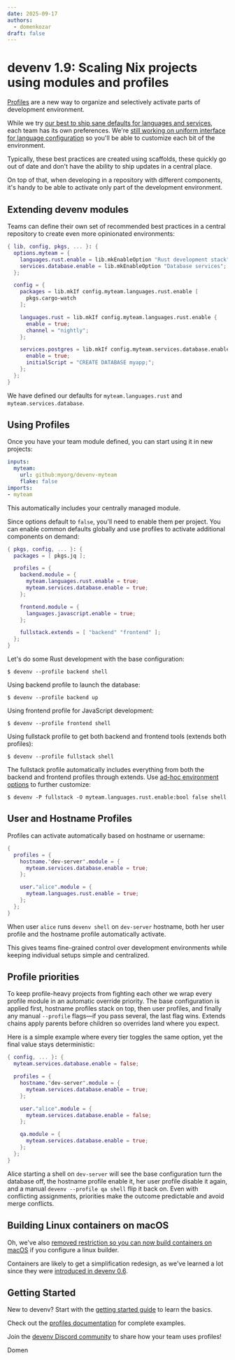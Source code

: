 ```yaml
---
date: 2025-09-17
authors:
  - domenkozar
draft: false
---
```


# devenv 1.9: Scaling Nix projects using modules and profiles

[Profiles](/profiles/) are a new way to organize and selectively activate parts of development environment.

While we try [our best to ship sane defaults for languages and services](https://en.wikipedia.org/wiki/Convention_over_configuration), each team has its own preferences. We're [still working on uniform interface for language configuration](https://github.com/cachix/devenv/pull/1974) so you'll be able to customize each bit of the environment.

Typically, these best practices are created using scaffolds, these quickly go out of date and don't have
the ability to ship updates in a central place.

On top of that, when developing in a repository with different components, it's handy to be able to activate only part of
the development environment.

## Extending devenv modules

Teams can define their own set of recommended best practices in a central repository to create even more opinionated environments:

```nix title="devenv.nix"
{ lib, config, pkgs, ... }: {
  options.myteam = {
    languages.rust.enable = lib.mkEnableOption "Rust development stack";
    services.database.enable = lib.mkEnableOption "Database services";
  };

  config = {
    packages = lib.mkIf config.myteam.languages.rust.enable [
      pkgs.cargo-watch
    ];

    languages.rust = lib.mkIf config.myteam.languages.rust.enable {
      enable = true;
      channel = "nightly";
    };

    services.postgres = lib.mkIf config.myteam.services.database.enable {
      enable = true;
      initialScript = "CREATE DATABASE myapp;";
    };
  };
}
```

We have defined our defaults for `myteam.languages.rust` and `myteam.services.database`.

## Using Profiles

Once you have your team module defined, you can start using it in new projects:

```yaml title="devenv.yaml"
inputs:
  myteam:
    url: github:myorg/devenv-myteam
    flake: false
imports:
- myteam
```

This automatically includes your centrally managed module.

Since options default to `false`, you'll need to enable them per project. You can enable common defaults globally and use profiles to activate additional components on demand:

```nix title="devenv.nix"
{ pkgs, config, ... }: {
  packages = [ pkgs.jq ];

  profiles = {
    backend.module = {
      myteam.languages.rust.enable = true;
      myteam.services.database.enable = true;
    };

    frontend.module = {
      languages.javascript.enable = true;
    };

    fullstack.extends = [ "backend" "frontend" ];
  };
}
```

Let's do some Rust development with the base configuration:

```shell-session
$ devenv --profile backend shell
```

Using backend profile to launch the database:

```shell-session
$ devenv --profile backend up
```

Using frontend profile for JavaScript development:

```shell-session
$ devenv --profile frontend shell
```

Using fullstack profile to get both backend and frontend tools (extends both profiles):

```shell-session
$ devenv --profile fullstack shell
```

The fullstack profile automatically includes everything from both the backend and frontend profiles through extends. Use [ad-hoc environment options](../../ad-hoc-developer-environments.md) to further customize:

```shell-session
$ devenv -P fullstack -O myteam.languages.rust.enable:bool false shell
```

## User and Hostname Profiles

Profiles can activate automatically based on hostname or username:

```nix
{
  profiles = {
    hostname."dev-server".module = {
      myteam.services.database.enable = true;
    };

    user."alice".module = {
      myteam.languages.rust.enable = true;
    };
  };
}
```

When user `alice` runs `devenv shell` on `dev-server` hostname, both her user profile and the hostname profile automatically activate.

This gives teams fine-grained control over development environments while keeping individual setups simple and centralized.

## Profile priorities

To keep profile-heavy projects from fighting each other we wrap every profile module in an automatic override priority. The base configuration is applied first, hostname profiles stack on top, then user profiles, and finally any manual `--profile` flags—if you pass several, the last flag wins. Extends chains apply parents before children so overrides land where you expect.

Here is a simple example where every tier toggles the same option, yet the final value stays deterministic:

```nix
{ config, ... }: {
  myteam.services.database.enable = false;

  profiles = {
    hostname."dev-server".module = {
      myteam.services.database.enable = true;
    };

    user."alice".module = {
      myteam.services.database.enable = false;
    };

    qa.module = {
      myteam.services.database.enable = true;
    };
  };
}
```

Alice starting a shell on `dev-server` will see the base configuration turn the database off, the hostname profile enable it, her user profile disable it again, and a manual `devenv --profile qa shell` flip it back on. Even with conflicting assignments, priorities make the outcome predictable and avoid merge conflicts.

## Building Linux containers on macOS

Oh, we've also [removed restriction so you can now build containers on macOS](https://github.com/cachix/devenv/pull/2085) if you configure a linux builder.

Containers are likely to get a simplification redesign, as we've learned a lot since they were [introduced in devenv 0.6](https://devenv.sh/blog/2023/03/02/devenv-06-generating-containers-and-instant-shell-activation/).

## Getting Started

New to devenv? Start with the [getting started guide](/getting-started/) to learn the basics.

Check out the [profiles documentation](/profiles) for complete examples.

Join the [devenv Discord community](https://discord.gg/naMgvexb6q) to share how your team uses profiles!

Domen
